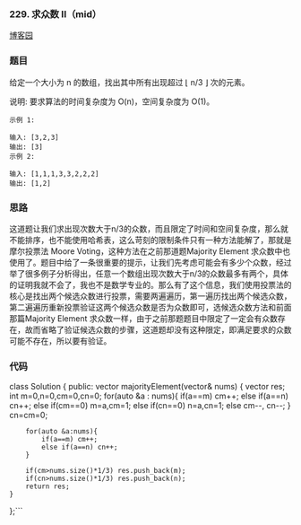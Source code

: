 ### 229. 求众数 II（mid）

[博客园](http://www.cnblogs.com/grandyang/p/4447233.html)

### 题目 
给定一个大小为 n 的数组，找出其中所有出现超过 ⌊ n/3 ⌋ 次的元素。

说明: 要求算法的时间复杂度为 O(n)，空间复杂度为 O(1)。

	示例 1:
	
	输入: [3,2,3]
	输出: [3]
	示例 2:
	
	输入: [1,1,1,3,3,2,2,2]
	输出: [1,2]


### 思路

这道题让我们求出现次数大于n/3的众数，而且限定了时间和空间复杂度，那么就不能排序，也不能使用哈希表，这么苛刻的限制条件只有一种方法能解了，那就是摩尔投票法 Moore Voting，这种方法在之前那道题Majority Element 求众数中也使用了。题目中给了一条很重要的提示，让我们先考虑可能会有多少个众数，经过举了很多例子分析得出，任意一个数组出现次数大于n/3的众数最多有两个，具体的证明我就不会了，我也不是数学专业的。那么有了这个信息，我们使用投票法的核心是找出两个候选众数进行投票，需要两遍遍历，第一遍历找出两个候选众数，第二遍遍历重新投票验证这两个候选众数是否为众数即可，选候选众数方法和前面那篇Majority Element 求众数一样，由于之前那题题目中限定了一定会有众数存在，故而省略了验证候选众数的步骤，这道题却没有这种限定，即满足要求的众数可能不存在，所以要有验证。


### 代码

class Solution {
public:
    vector<int> majorityElement(vector<int>& nums) {
        vector<int> res;
        int m=0,n=0,cm=0,cn=0;
        for(auto &a : nums){
            if(a==m) cm++;
            else if(a==n) cn++;
            else if(cm==0) m=a,cm=1;
            else if(cn==0) n=a,cn=1;
            else cm--, cn--;
        }
        cn=cm=0;
        
        for(auto &a:nums){
            if(a==m) cm++;
            else if(a==n) cn++;
        }
        
        if(cm>nums.size()*1/3) res.push_back(m);
        if(cn>nums.size()*1/3) res.push_back(n);
        return res;
    }
};```

```
